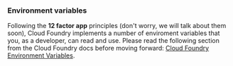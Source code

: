### Environment variables

Following the **12 factor app** principles (don't worry, we will talk about them soon), Cloud Foundry implements a number of enviroment variables that you, as a developer, can read and use. Please read the following section from the Cloud Foundry docs before moving forward: [Cloud Foundry Environment Variables](https://docs.cloudfoundry.org/devguide/deploy-apps/environment-variable.html).
